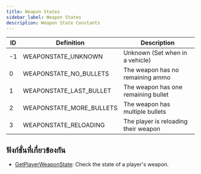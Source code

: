 ```yaml
---
title: Weapon States
sidebar_label: Weapon States
description: Weapon State Constants
---
```


| ID  | Definition               | Description                          |
| --- | ------------------------ | ------------------------------------ |
| -1  | WEAPONSTATE_UNKNOWN      | Unknown (Set when in a vehicle)      |
| 0   | WEAPONSTATE_NO_BULLETS   | The weapon has no remaining ammo     |
| 1   | WEAPONSTATE_LAST_BULLET  | The weapon has one remaining bullet  |
| 2   | WEAPONSTATE_MORE_BULLETS | The weapon has multiple bullets      |
| 3   | WEAPONSTATE_RELOADING    | The player is reloading their weapon |

## ฟังก์ชั่นที่เกี่ยวข้องกัน

- [GetPlayerWeaponState](../functions/GetPlayerWeaponState): Check the state of a player's weapon.
